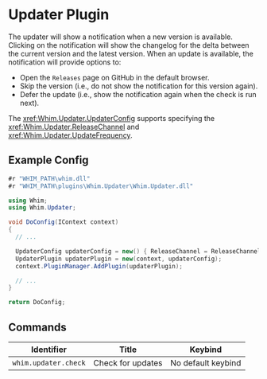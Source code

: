 # Updater Plugin

The updater will show a notification when a new version is available. Clicking on the notification will show the changelog for the delta between the current version and the latest version.
When an update is available, the notification will provide options to:

- Open the `Releases` page on GitHub in the default browser.
- Skip the version (i.e., do not show the notification for this version again).
- Defer the update (i.e., show the notification again when the check is run next).

The <xref:Whim.Updater.UpdaterConfig> supports specifying the <xref:Whim.Updater.ReleaseChannel> and <xref:Whim.Updater.UpdateFrequency>.

## Example Config

```csharp
#r "WHIM_PATH\whim.dll"
#r "WHIM_PATH\plugins\Whim.Updater\Whim.Updater.dll"

using Whim;
using Whim.Updater;

void DoConfig(IContext context)
{
  // ...

  UpdaterConfig updaterConfig = new() { ReleaseChannel = ReleaseChannel.Alpha };
  UpdaterPlugin updaterPlugin = new(context, updaterConfig);
  context.PluginManager.AddPlugin(updaterPlugin);

  // ...
}

return DoConfig;
```

## Commands

| Identifier           | Title             | Keybind            |
| -------------------- | ----------------- | ------------------ |
| `whim.updater.check` | Check for updates | No default keybind |
